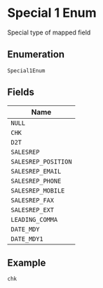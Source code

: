 
# Special 1 Enum

Special type of mapped field

## Enumeration

`Special1Enum`

## Fields

| Name |
|  --- |
| `NULL` |
| `CHK` |
| `D2T` |
| `SALESREP` |
| `SALESREP_POSITION` |
| `SALESREP_EMAIL` |
| `SALESREP_PHONE` |
| `SALESREP_MOBILE` |
| `SALESREP_FAX` |
| `SALESREP_EXT` |
| `LEADING_COMMA` |
| `DATE_MDY` |
| `DATE_MDY1` |

## Example

```
chk
```

